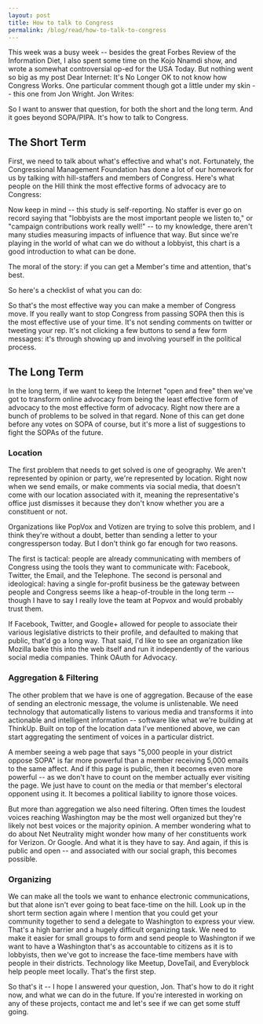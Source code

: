 ```yaml
---
layout: post
title: How to talk to Congress
permalink: /blog/read/how-to-talk-to-congress
---
```

This week was a busy week -- besides the great Forbes Review of the Information Diet, I also spent some time on the Kojo Nnamdi show, and wrote a somewhat controversial op-ed for the USA Today. But nothing went so big as my post Dear Internet: It's No Longer OK to not know how Congress Works. One particular comment though got a little under my skin -- this one from Jon Wright. Jon Writes:

So I want to answer that question, for both the short and the long term. And it goes beyond SOPA/PIPA. It's how to talk to Congress.

The Short Term
--------------

First, we need to talk about what's effective and what's not. Fortunately, the Congressional Management Foundation has done a lot of our homework for us by talking with hill-staffers and members of Congress. Here's what people on the Hill think the most effective forms of advocacy are to Congress:

Now keep in mind -- this study is self-reporting. No staffer is ever go on record saying that "lobbyists are the most important people we listen to," or "campaign contributions work really well!" -- to my knowledge, there aren't many studies measuring impacts of influence that way. But since we're playing in the world of what can we do without a lobbyist, this chart is a good introduction to what can be done.

The moral of the story: if you can get a Member's time and attention, that's best.

So here's a checklist of what you can do:

So that's the most effective way you can make a member of Congress move. If you really want to stop Congress from passing SOPA then this is the most effective use of your time. It's not sending comments on twitter or tweeting your rep. It's not clicking a few buttons to send a few form messages: it's through showing up and involving yourself in the political process.

The Long Term
-------------

In the long term, if we want to keep the Internet "open and free" then we've got to transform online advocacy from being the least effective form of advocacy to the most effective form of advocacy. Right now there are a bunch of problems to be solved in that regard. None of this can get done before any votes on SOPA of course, but it's more a list of suggestions to fight the SOPAs of the future.

### Location

The first problem that needs to get solved is one of geography. We aren't represented by opinion or party, we're represented by location. Right now when we send emails, or make comments via social media, that doesn't come with our location associated with it, meaning the representative's office just dismisses it because they don't know whether you are a constituent or not.

Organizations like PopVox and Votizen are trying to solve this problem, and I think they're without a doubt, better than sending a letter to your congressperson today. But I don't think go far enough for two reasons.

The first is tactical: people are already communicating with members of Congress using the tools they want to communicate with: Facebook, Twitter, the Email, and the Telephone. The second is personal and ideological: having a single for-profit business be the gateway between people and Congress seems like a heap-of-trouble in the long term -- though I have to say I really love the team at Popvox and would probably trust them.

If Facebook, Twitter, and Google+ allowed for people to associate their various legislative districts to their profile, and defaulted to making that public, that'd go a long way. That said, I'd like to see an organization like Mozilla bake this into the web itself and run it independently of the various social media companies. Think OAuth for Advocacy.

### Aggregation & Filtering

The other problem that we have is one of aggregation. Because of the ease of sending an electronic message, the volume is unlistenable. We need technology that automatically listens to various media and transforms it into actionable and intelligent information -- software like what we're building at ThinkUp. Built on top of the location data I've mentioned above, we can start aggregating the sentiment of voices in a particular district.

A member seeing a web page that says "5,000 people in your district oppose SOPA" is far more powerful than a member receiving 5,000 emails to the same affect. And if this page is public, then it becomes even more powerful -- as we don't have to count on the member actually ever visiting the page. We just have to count on the media or that member's electoral opponent using it. It becomes a political liability to ignore those voices.

But more than aggregation we also need filtering. Often times the loudest voices reaching Washington may be the most well organized but they're likely not best voices or the majority opinion. A member wondering what to do about Net Neutrality might wonder how many of her constituents work for Verizon. Or Google. And what it is they have to say. And again, if this is public and open -- and associated with our social graph, this becomes possible.

### Organizing

We can make all the tools we want to enhance electronic communications, but that alone isn't ever going to beat face-time on the hill. Look up in the short term section again where I mention that you could get your community together to send a delegate to Washington to express your view. That's a high barrier and a hugely difficult organizing task. We need to make it easier for small groups to form and send people to Washington if we want to have a Washington that's as accountable to citizens as it is to lobbyists, then we've got to increase the face-time members have with people in their districts. Technology like Meetup, DoveTail, and Everyblock help people meet locally. That's the first step.

So that's it -- I hope I answered your question, Jon. That's how to do it right now, and what we can do in the future. If you're interested in working on any of these projects, contact me and let's see if we can get some stuff going.
